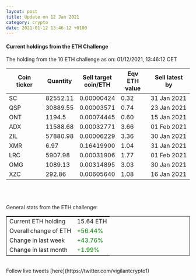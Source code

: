 ```yaml
---
layout: post
title: Update on 12 Jan 2021
category: crypto
date: 2021-01-12 13:46:12 +0100
---
```

<!-- Global site tag (gtag.js) - Google Analytics -->
<script async src="https://www.googletagmanager.com/gtag/js?id=UA-103831149-5"></script>
<script>
  window.dataLayer = window.dataLayer || [];
  function gtag(){dataLayer.push(arguments);}
  gtag('js', new Date());

  gtag('config', 'UA-103831149-5');
</script>


#### Current holdings from the ETH Challenge

The holding from the 10 ETH challenge as on: 01/12/2021, 13:46:12 CET

|Coin ticker|Quantity|Sell target<br>coin/ETH|Eqv ETH<br>value|Sell latest by|
|-----------|--------|-----------|-----------|--------------|
SC|82552.11|  0.00000424|0.32|31 Jan 2021|
QSP|30889.55|  0.00003571|0.74|23 Jan 2021|
ONT|1194.5|  0.00074445|0.60|15 Jan 2021|
ADX|11588.68|  0.00032771|3.66|01 Feb 2021|
ZIL|57880.98|  0.00006229|3.36|30 Jan 2021|
XMR|6.97|  0.16419900|1.04|31 Jan 2021|
LRC|5907.98|  0.00031906|1.77|01 Feb 2021|
OMG|1089.13|  0.00314895|3.03|30 Jan 2021|
XZC|292.86|  0.00605640|1.08|16 Jan 2021|

<br>
<br>
<br>
General stats from the ETH challenge:

<table style="border:1px solid black;margin-left:auto;margin-right:auto;">
	<tbody>
	<tr>
		<td>Current ETH holding</td>
		<td>     15.64 ETH</td>
	</tr>
	<tr>
		<td>Overall change of ETH</td>
		<td><font color="green">+56.44%</font></td>
	</tr>
	<tr>
		<td>Change in last week</td>
		<td><font color="green">+43.76%</font></td>
	</tr>
	<tr>
		<td>Change in last month</td>
		<td><font color="green">+1.99%</font></td>
	</tr>
	</tbody>
</table>

<br>
Follow live tweets [here](https://twitter.com/vigilantcrypto1)
<br>
<br>